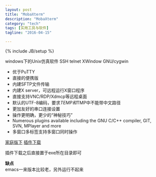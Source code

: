 ```yaml
---
layout: post
title: "MobaXterm"
description: "MobaXterm"
category: "tech"
tags: [实用工具与软件]
tagline: "2016-04-15"

---
```

{% include JB/setup %}

windows下的Unix仿真软件 SSH telnet XWindow GNU/cygwin

- 优于PuTTY
- 直接的便携版
- 内建SFTP文件传输
- 内建X server，可远程运行X窗口程序
- 直接支持VNC/RDP/Xdmcp等远程桌面
- 默认的UTF-8编码，要求$TEMP和$TMP中不能带中文路径
- 更加友好的串口连接设置
- 操作更明确，更少的“神秘技巧”
- Numerous plugins available including the GNU C/C++ compiler, GIT, SVN, MPlayer and more
- 多窗口多标签支持多窗口同时操作

[家庭版下](http://mobaxterm.mobatek.net/download-home-edition.html)
[插件下载](http://mobaxterm.mobatek.net/plugins.html)

插件下载之后直接置于exe所在目录即可

**缺点**  
emacs一来版本比较老，另外运行不起来
